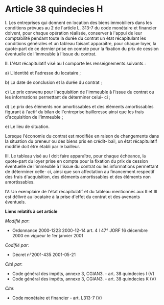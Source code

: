 # Article 38 quindecies H

I. Les entreprises qui donnent en location des biens immobiliers dans les conditions prévues au 2 de l'article L. 313-7 du
code monétaire et financier doivent, pour chaque opération réalisée, conserver à l'appui de leur comptabilité pendant toute
la durée du contrat un état récapitulant les conditions générales et un tableau faisant apparaître, pour chaque loyer, la
quote-part de ce dernier prise en compte pour la fixation du prix de cession éventuelle de l'immeuble à l'issue du contrat. 

II. L'état récapitulatif visé au I comporte les renseignements suivants : 

a) L'identité et l'adresse du locataire ; 

b) La date de conclusion et la durée du contrat ; 

c) Le prix convenu pour l'acquisition de l'immeuble à l'issue du contrat ou les informations permettant de déterminer celui-
ci ; 

d) Le prix des éléments non amortissables et des éléments amortissables figurant à l'actif du bilan de l'entreprise
bailleresse ainsi que les frais d'acquisition de l'immeuble ; 

e) Le lieu de situation. 

Lorsque l'économie du contrat est modifiée en raison de changements dans la situation du preneur ou des biens pris en crédit-
bail, un état récapitulatif modifié doit être établi par le bailleur. 

III. Le tableau visé au I doit faire apparaître, pour chaque échéance, la quote-part du loyer prise en compte pour la
fixation du prix de cession éventuelle de l'immeuble à l'issue du contrat ou les informations permettant de déterminer celle-
ci, ainsi que son affectation au financement respectif des frais d'acquisition, des éléments amortissables et des éléments
non amortissables. 

IV. Un exemplaire de l'état récapitulatif et du tableau mentionnés aux II et III est délivré au locataire à la prise d'effet
du contrat et des avenants éventuels.

**Liens relatifs à cet article**

_Modifié par_:

  - Ordonnance 2000-1223 2000-12-14 art. 4 I 47° JORF 16 décembre 2000 en vigueur le 1er janvier 2001

_Codifié par_:

  - Décret n°2001-435 2001-05-21

_Cité par_:

  - Code général des impôts, annexe 3, CGIAN3. - art. 38 quindecies I (V)
  - Code général des impôts, annexe 3, CGIAN3. - art. 38 quindecies K (V)

_Cite_:

  - Code monétaire et financier - art. L313-7 (V)
